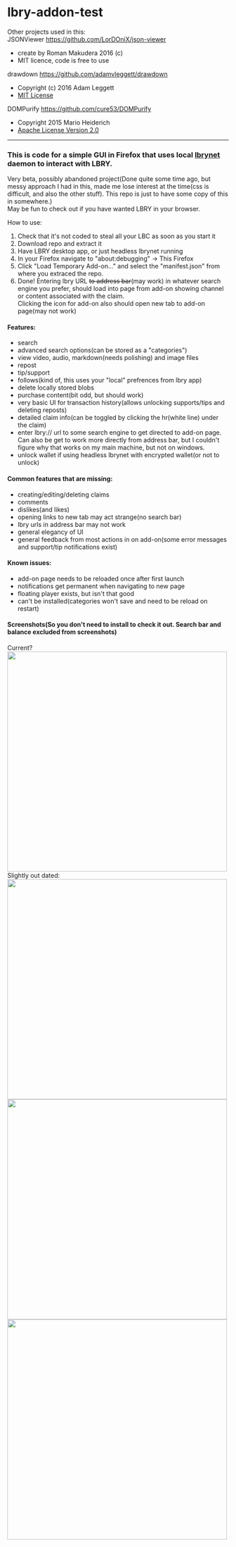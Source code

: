 
# lbry-addon-test  
  
Other projects used in this:  
JSONViewer https://github.com/LorDOniX/json-viewer  
- create by Roman Makudera 2016 (c)  
- MIT licence, code is free to use  
	
drawdown https://github.com/adamvleggett/drawdown  
- Copyright (c) 2016 Adam Leggett
- [MIT License](https://github.com/adamvleggett/drawdown/blob/master/LICENSE)

DOMPurify https://github.com/cure53/DOMPurify  
- Copyright 2015 Mario Heiderich  
- [Apache License Version 2.0](http://www.apache.org/licenses/LICENSE-2.0) 

<hr> 
 
### This is code for a simple GUI in Firefox that uses local [lbrynet](https://github.com/lbryio/lbry-sdk) daemon to interact with LBRY.   

Very beta, possibly abandoned project(Done quite some time ago, but messy approach I had in this, made me lose interest at the time(css is difficult, and also the other stuff). This repo is just to have some copy of this in somewhere.)   
May be fun to check out if you have wanted LBRY in your browser.  

How to use:  
1. Check that it's not coded to steal all your LBC as soon as you start it
2. Download repo and extract it
3. Have LBRY desktop app, or just headless lbrynet running
4. In your Firefox navigate to "about:debugging" -> This Firefox
5. Click "Load Temporary Add-on..." and select the "manifest.json" from where you extraced the repo. 
6. Done! Entering lbry URL ~~to address bar~~(may work) in whatever search engine you prefer, should load into page from add-on showing channel or content associated with the claim.   
Clicking the icon for add-on also should open new tab to add-on page(may not work)  

#### Features:
- search
- advanced search options(can be stored as a "categories")
- view video, audio, markdown(needs polishing) and image files
- repost
- tip/support
- follows(kind of, this uses your "local" prefrences from lbry app)
- delete locally stored blobs
- purchase content(bit odd, but should work)
- very basic UI for transaction history(allows unlocking supports/tips and deleting reposts)
- detailed claim info(can be toggled by clicking the hr(white line) under the claim)  
- enter lbry:// url to some search engine to get directed to add-on page. Can also be get to work more directly from address bar, but I couldn't figure why that works on my main machine, but not on windows.  
- unlock wallet if using headless lbrynet with encrypted wallet(or not to unlock)  

#### Common features that are missing:
- creating/editing/deleting claims
- comments
- dislikes(and likes)
- opening links to new tab may act strange(no search bar)
- lbry urls in address bar may not work
- general elegancy of UI
- general feedback from most actions in on add-on(some error messages and support/tip notifications exist)


#### Known issues:
- add-on page needs to be reloaded once after first launch
- notifications get permanent when navigating to new page
- floating player exists, but isn't that good
- can't be installed(categories won't save and need to be reload on restart)

#### Screenshots(So you don't need to install to check it out. Search bar and balance excluded from screenshots)
Current?  
<img width="500px" src="https://user-images.githubusercontent.com/34790748/156160525-1a388886-8ec7-4120-958f-46563675cf36.png">  
Slightly out dated:  
<img width="500px" src="https://user-images.githubusercontent.com/34790748/155859542-061f7b08-ac08-4aef-ba07-2e70af60e0d8.png"> <img width="500px" src="https://user-images.githubusercontent.com/34790748/155859544-ca4138da-f610-476c-a819-ff6368a1058e.png"> 
<img width="500px" src="https://user-images.githubusercontent.com/34790748/155859545-07a1f6e6-ebab-4a8b-82a5-9eb69ac1b1db.png">


